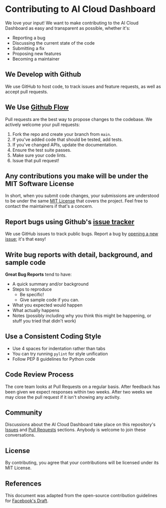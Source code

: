 # Contributing to AI Cloud Dashboard

We love your input! We want to make contributing to the AI Cloud Dashboard as easy and transparent as possible, whether it's:

- Reporting a bug
- Discussing the current state of the code
- Submitting a fix
- Proposing new features
- Becoming a maintainer

## We Develop with Github
We use GitHub to host code, to track issues and feature requests, as well as accept pull requests.

## We Use [Github Flow](https://guides.github.com/introduction/flow/index.html)
Pull requests are the best way to propose changes to the codebase. We actively welcome your pull requests:

1. Fork the repo and create your branch from `main`.
2. If you've added code that should be tested, add tests.
3. If you've changed APIs, update the documentation.
4. Ensure the test suite passes.
5. Make sure your code lints.
6. Issue that pull request!

## Any contributions you make will be under the MIT Software License
In short, when you submit code changes, your submissions are understood to be under the same [MIT License](LICENSE) that covers the project. Feel free to contact the maintainers if that's a concern.

## Report bugs using Github's [issue tracker](https://github.com/dbsectrainer/ai-cloud-dashboard/issues)
We use GitHub issues to track public bugs. Report a bug by [opening a new issue](https://github.com/dbsectrainer/ai-cloud-dashboard/issues/new); it's that easy!

## Write bug reports with detail, background, and sample code

**Great Bug Reports** tend to have:

- A quick summary and/or background
- Steps to reproduce
  - Be specific!
  - Give sample code if you can.
- What you expected would happen
- What actually happens
- Notes (possibly including why you think this might be happening, or stuff you tried that didn't work)

## Use a Consistent Coding Style

* Use 4 spaces for indentation rather than tabs
* You can try running `pylint` for style unification
* Follow PEP 8 guidelines for Python code

## Code Review Process

The core team looks at Pull Requests on a regular basis. After feedback has been given we expect responses within two weeks. After two weeks we may close the pull request if it isn't showing any activity.

## Community
Discussions about the AI Cloud Dashboard take place on this repository's [Issues](https://github.com/dbsectrainer/ai-cloud-dashboard/issues) and [Pull Requests](https://github.com/dbsectrainer/ai-cloud-dashboard/pulls) sections. Anybody is welcome to join these conversations.

## License
By contributing, you agree that your contributions will be licensed under its MIT License.

## References
This document was adapted from the open-source contribution guidelines for [Facebook's Draft](https://github.com/facebook/draft-js/blob/a9316a723f9e918afde44dea68b5f9f39b7d9b00/CONTRIBUTING.md).
